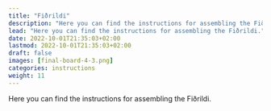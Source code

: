 ```yaml
---
title: "Fiðrildi"
description: "Here you can find the instructions for assembling the Fiðrildi."
lead: "Here you can find the instructions for assembling the Fiðrildi."
date: 2022-10-01T21:35:03+02:00
lastmod: 2022-10-01T21:35:03+02:00
draft: false
images: [final-board-4-3.png]
categories: instructions
weight: 11
---
```


Here you can find the instructions for assembling the Fiðrildi.
